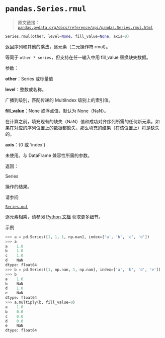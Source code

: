 # `pandas.Series.rmul`

> 原文链接：[`pandas.pydata.org/docs/reference/api/pandas.Series.rmul.html`](https://pandas.pydata.org/docs/reference/api/pandas.Series.rmul.html)

```py
Series.rmul(other, level=None, fill_value=None, axis=0)
```

返回序列和其他的乘法，逐元素（二元操作符 rmul）。

等同于 `other * series`，但支持在任一输入中用 fill_value 替换缺失数据。

参数：

**other**：Series 或标量值

**level**：整数或名称。

广播到级别，匹配传递的 MultiIndex 级别上的索引值。

**fill_value**：None 或浮点值，默认为 None（NaN）。

在计算之前，填充现有的缺失（NaN）值和成功对齐序列所需的任何新元素。如果在对应的序列位置上的数据都缺失，那么填充的结果（在该位置上）将是缺失的。

**axis**：{0 或 ‘index’}

未使用。与 DataFrame 兼容性所需的参数。

返回：

Series

操作的结果。

请参阅

[`Series.mul`](https://pandas.pydata.org/docs/reference/api/pandas.Series.mul.html#pandas.Series.mul "pandas.Series.mul")

逐元素相乘，请参阅 [Python 文档](https://docs.python.org/3/reference/datamodel.html#emulating-numeric-types) 获取更多细节。

示例

```py
>>> a = pd.Series([1, 1, 1, np.nan], index=['a', 'b', 'c', 'd'])
>>> a
a    1.0
b    1.0
c    1.0
d    NaN
dtype: float64
>>> b = pd.Series([1, np.nan, 1, np.nan], index=['a', 'b', 'd', 'e'])
>>> b
a    1.0
b    NaN
d    1.0
e    NaN
dtype: float64
>>> a.multiply(b, fill_value=0)
a    1.0
b    0.0
c    0.0
d    0.0
e    NaN
dtype: float64 
```
